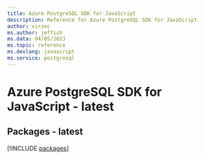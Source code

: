 ```yaml
---
title: Azure PostgreSQL SDK for JavaScript
description: Reference for Azure PostgreSQL SDK for JavaScript
author: xirzec
ms.author: jeffish
ms.data: 04/05/2023
ms.topic: reference
ms.devlang: javascript
ms.service: postgresql
---
```

# Azure PostgreSQL SDK for JavaScript - latest
## Packages - latest
[!INCLUDE [packages](postgresql-index.md)]